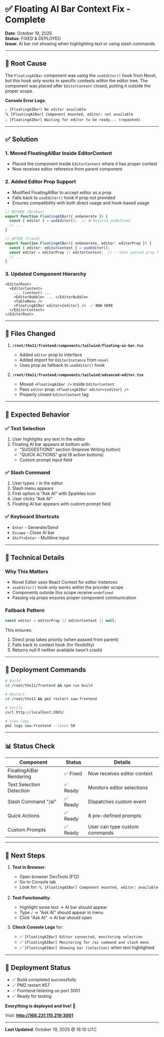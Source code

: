 # ✅ Floating AI Bar Context Fix - Complete

**Date**: October 19, 2025  
**Status**: FIXED & DEPLOYED  
**Issue**: AI bar not showing when highlighting text or using slash commands

---

## 🐛 Root Cause

The `FloatingAIBar` component was using the `useEditor()` hook from Novel, but this hook only works in specific contexts within the editor tree. The component was placed after `EditorContent` closed, putting it outside the proper scope.

**Console Error Logs**:
```
⚠️ [FloatingAIBar] No editor available
🔍 [FloatingAIBar] Component mounted, editor: not available
⚠️ [FloatingAIBar] Waiting for editor to be ready... (repeated)
```

---

## ✅ Solution

### 1. **Moved FloatingAIBar Inside EditorContent**
- Placed the component inside `EditorContent` where it has proper context
- Now receives editor reference from parent component

### 2. **Added Editor Prop Support**
- Modified FloatingAIBar to accept editor as a prop
- Falls back to `useEditor()` hook if prop not provided
- Ensures compatibility with both direct usage and hook-based usage

```typescript
// BEFORE (Broken)
export function FloatingAIBar({ onGenerate }) {
  const { editor } = useEditor();  // ❌ Returns undefined
  // ...
}

// AFTER (Fixed)
export function FloatingAIBar({ onGenerate, editor: editorProp }) {
  const { editor: editorContext } = useEditor();
  const editor = editorProp || editorContext;  // ✅ Uses passed prop first
  // ...
}
```

### 3. **Updated Component Hierarchy**
```
<EditorRoot>
  <EditorContent>
    ... (content) ...
    <EditorBubble> ... </EditorBubble>
    <TableMenu />
    <FloatingAIBar editor={editor} />  ✅ NOW HERE
  </EditorContent>
</EditorRoot>
```

---

## 📁 Files Changed

1. **`/root/the11/frontend/components/tailwind/floating-ai-bar.tsx`**
   - Added `editor` prop to interface
   - Added import for `EditorInstance` from `novel`
   - Uses prop as fallback to `useEditor()` hook

2. **`/root/the11/frontend/components/tailwind/advanced-editor.tsx`**
   - Moved `<FloatingAIBar />` inside `EditorContent`
   - Pass `editor` prop: `<FloatingAIBar editor={editor} />`
   - Properly closed `EditorContent` tag

---

## 🧪 Expected Behavior

### ✅ Text Selection
1. User highlights any text in the editor
2. Floating AI bar appears at bottom with:
   - "SUGGESTIONS" section (Improve Writing button)
   - "QUICK ACTIONS" grid (8 action buttons)
   - Custom prompt input field

### ✅ Slash Command
1. User types `/` in the editor
2. Slash menu appears
3. First option is "Ask AI" with Sparkles icon
4. User clicks "Ask AI"
5. Floating AI bar appears with custom prompt field

### ✅ Keyboard Shortcuts
- `Enter` - Generate/Send
- `Escape` - Close AI bar
- `Shift+Enter` - Multiline input

---

## 🧬 Technical Details

### Why This Matters
- Novel Editor uses React Context for editor instances
- `useEditor()` hook only works within the provider scope
- Components outside this scope receive `undefined`
- Passing via props ensures proper component communication

### Fallback Pattern
```typescript
const editor = editorProp || editorContext || null;
```
This ensures:
1. Direct prop takes priority (when passed from parent)
2. Falls back to context hook (for flexibility)
3. Returns null if neither available (won't crash)

---

## 🔧 Deployment Commands

```bash
# Build
cd /root/the11/frontend && npm run build

# Restart
cd /root/the11 && pm2 restart sow-frontend

# Verify
curl http://localhost:3001/

# View logs
pm2 logs sow-frontend --lines 50
```

---

## 📊 Status Check

| Component | Status | Details |
|-----------|--------|---------|
| FloatingAIBar Rendering | ✅ Fixed | Now receives editor context |
| Text Selection Detection | ✅ Ready | Monitors editor selections |
| Slash Command "/ai" | ✅ Ready | Dispatches custom event |
| Quick Actions | ✅ Ready | 8 pre-defined prompts |
| Custom Prompts | ✅ Ready | User can type custom commands |

---

## 🎯 Next Steps

1. **Test in Browser**: 
   - Open browser DevTools (F12)
   - Go to Console tab
   - Look for: `🔍 [FloatingAIBar] Component mounted, editor: available`
   
2. **Test Functionality**:
   - Highlight some text → AI bar should appear
   - Type `/` → "Ask AI" should appear in menu
   - Click "Ask AI" → AI bar should open

3. **Check Console Logs** for:
   - ✅ `[FloatingAIBar] Editor connected, monitoring selection`
   - ✅ `[FloatingAIBar] Monitoring for /ai command and slash menu`
   - ✅ `[FloatingAIBar] Showing bar (selection)` when text highlighted

---

## 🚀 Deployment Status

- ✅ Build completed successfully
- ✅ PM2 restart #57
- ✅ Frontend listening on port 3001
- ✅ Ready for testing

**Everything is deployed and live!** 🎉

Visit: **http://168.231.115.219:3001**

---

**Last Updated**: October 19, 2025 @ 16:10 UTC
